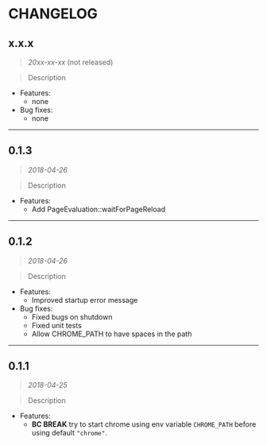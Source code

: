 # CHANGELOG

## x.x.x

> *20xx-xx-xx* (not released)

> Description
    
* Features:
  * none
* Bug fixes:
  * none
  
--------------

## 0.1.3

> *2018-04-26*

> Description
    
* Features:
  * Add PageEvaluation::waitForPageReload
  
--------------


## 0.1.2

> *2018-04-26*

> Description
    
* Features:
  * Improved startup error message
* Bug fixes:
  * Fixed bugs on shutdown
  * Fixed unit tests
  * Allow CHROME_PATH to have spaces in the path
  
--------------

## 0.1.1

> *2018-04-25*

> Description
    
* Features:
  * **BC BREAK** try to start chrome using env variable ``CHROME_PATH`` before using default ``"chrome"``.

